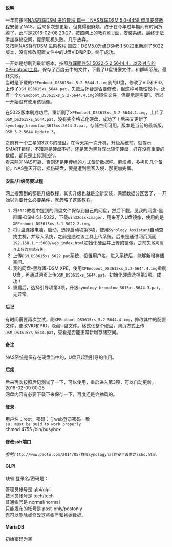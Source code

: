 #### 说明

一年前按照[NAS群晖DSM 进阶教程 篇一：NAS群晖DSM 5.0-4458 傻瓜安装教程](http://post.smzdm.com/p/36280/)安装了NAS，后来多次想更新，但觉得很麻烦，终于在今年过年期间有时间折腾了，此时是2016-02-08 23:27，按照网上的教程刷U盘，安装系统，最终无法添加存储空间，提示联机失败。几乎放弃。  
又按照[NAS群晖DSM 进阶教程 篇四：DSM5.0升级DSM5.1 5022](http://post.smzdm.com/p/119984/)重新刷了5022版本，没有修改配置文件中的U盘VID和PID。终于成功。  

一开始是想刷到最新版本，按照[群晖固件5.1 5022-5.2 5644.4，以及对应的XPEnoboot工具](http://www.nasyun.com/thread-24433-1-1.html)，保存了百度云中的文件，下载了U盘镜像文件，和群晖系统，最终失败。  
当时是下载的`XPEnoboot_DS3615xs_5.2-5644.1.img`刷的U盘，修改了VID和PID，上传了`DSM_DS3615xs_5644.pat`，失败后怀疑是否要修改，但这种可能性较小。还有一个`XPEnoboot_DS3615xs_5.2-5644.4.img`的镜像文件，但提示是需要1，所以一开始没有使用该镜像。  

在5022版本刷成功后，重新刷了`XPEnoboot_DS3615xs_5.2-5644.4.img`，上传了`DSM_DS3615xs_5644.pat`，没有完全格式化硬盘，成功了！后来又更新了`synology_bromolow_3615xs.5644.3.pat`，存储空间可用。版本是当前的最新版，`DSM 5.2-5644 Update 3`。  

之前有一个三星的320G的硬盘，在今天第一次开机，升级系统前，就提示SMART错误，不知道是硬盘不好，还是因为黑群晖比较伤硬盘，好在没有重要的数据，都只是上传测试的。  
看来除非NAS可靠，否则还是用传统的方式备份数据吧。麻烦点，多拷贝几个备份。NAS整天开启，损伤硬盘，要是遭到黑客入侵，那更加完蛋。  

#### 安装/升级简要过程

网上搜索到的都是升级教程，其实升级也就是全新安装，保留数据分区罢了，一开始以为要什么必要条件，就忽略了这些教程。  

1. 将`5022`教程中提到的网盘文件保存到自己的网盘，然后下载。见我的网盘-黑群晖-DSM-5.1-5022，下载`win32diskimager`，用来写入U盘镜像，使用的是`XPEnoboot_DS3615xs_5.1-5022.2.img`。  
2. 将U盘连接电脑，启动，选择启动项第3项，使用`Synology Assistant`自动查找主机，并写入系统，之前是通过该工具上传系统，后来是通过网页页面`192.168.1.*:5000/web_index.html`初始化硬盘并上传的镜像，之前失败`可能与上传的方式有关`。  
3. 上传`DSM_DS3615xs_5022.pat`系统，设置用户名，进入系统后，能够新增存储空间。  
4. 我的网盘-黑群晖-DSM XPE，使用`XPEnoboot_DS3615xs_5.2-5644.4.img`重刷U盘，再通过网页上传`DSM_DS3615xs_5644.pat`，初始化硬盘选择第2项。成功！  
5. 重启后，选择引导项第3项，升级`synology_bromolow_3615xs.5644.3.pat`，无异常。

#### 后记

有时间需要再次尝试，刷`XPEnoboot_DS3615xs_5.2-5644.4.img`，修改其中的配置文件，更改VID和PID，隐藏U盘文件。格式化整个硬盘，网页方式上传`DSM_DS3615xs_5644.pat`，查看是否能正常新增存储空间。  

#### 备注

NAS系统是保存在硬盘当中的，U盘只起到引导的作用。  

#### 后续

后来再次按照后记测试了一下，可以使用，重启进入第3项，可以自动更新。  2016-02-09 00:25  
网盘内容有必要下载下来保存一下，百度还是会抽风的。  

#### 登录

用户名：root，密码：与web登录密码一致  
`su: must be suid to work properly`  
chmod 4755 /bin/busybox

#### 修改ssh端口

参考`http://www.paoto.com/2014/05/群晖synologynas的安全设置之sshd.html`

#### GLPI

缺省 登录名/密码是：  

管理员帐号是 glpi/glpi  
技术员帐号是 tech/tech  
普通帐号是 normal/normal  
只能发布的帐号是 post-only/postonly  
您可以删除或修改这些帐号和初始数据。  

#### MariaDB

初始密码为空  